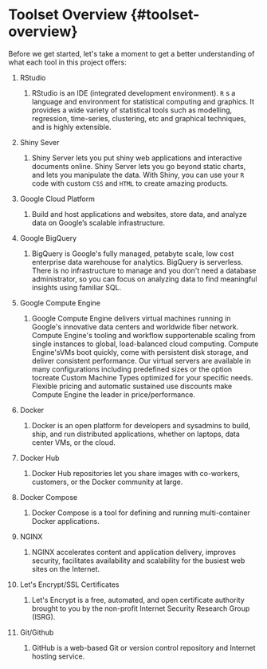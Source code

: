 # Toolset Overview {#toolset-overview}

Before we get started, let's take a moment to get a better understanding of what each tool in this project offers:

1. RStudio
   1. RStudio is an IDE \(integrated development environment\). `R` s a language and environment for statistical computing and graphics. It provides a wide variety of statistical tools such as modelling, regression, time-series, clustering, etc and graphical techniques, and is highly extensible.
2. Shiny Sever
   1. Shiny Server lets you put shiny web applications and interactive documents online. Shiny Server lets you go beyond static charts, and lets you manipulate the data. With Shiny, you can use your `R` code with custom `CSS` and `HTML` to create amazing products.
3. Google Cloud Platform

   1. Build and host applications and websites, store data, and analyze data on Google’s scalable infrastructure.

4. Google BigQuery

   1. BigQuery is Google's fully managed, petabyte scale, low cost enterprise data warehouse for analytics. BigQuery is serverless. There is no infrastructure to manage and you don't need a database administrator, so you can focus on analyzing data to find meaningful insights using familiar SQL.

5. Google Compute Engine

   1. Google Compute Engine delivers virtual machines running in Google's innovative data centers and worldwide fiber network. Compute Engine's tooling and workflow supportenable scaling from single instances to global, load-balanced cloud computing. Compute Engine'sVMs boot quickly, come with persistent disk storage, and deliver consistent performance. Our virtual servers are available in many configurations including predefined sizes or the option tocreate Custom Machine Types optimized for your specific needs. Flexible pricing and automatic sustained use discounts make Compute Engine the leader in price/performance.

6. Docker  
   1. Docker is an open platform for developers and sysadmins to build, ship, and run distributed applications, whether on laptops, data center VMs, or the cloud.

7. Docker Hub
   1. Docker Hub repositories let you share images with co-workers, customers, or the Docker community at large.
8. Docker Compose
   1. Docker Compose is a tool for defining and running multi-container Docker applications.
9. NGINX
   1. NGINX accelerates content and application delivery, improves security, facilitates availability and scalability for the busiest web sites on the Internet.
10. Let's Encrypt/SSL Certificates
    1. Let's Encrypt is a free, automated, and open certificate authority brought to you by the non-profit Internet Security Research Group \(ISRG\).
11. Git/Github
    1. GitHub is a web-based Git or version control repository and Internet hosting service.



